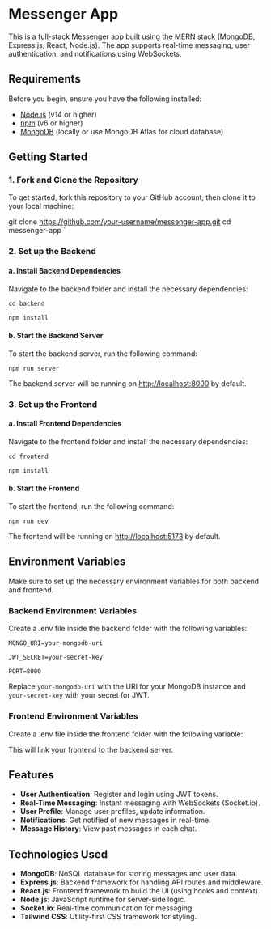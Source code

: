 

# Messenger App

This is a full-stack Messenger app built using the MERN stack (MongoDB, Express.js, React, Node.js). The app supports real-time messaging, user authentication, and notifications using WebSockets.

## Requirements

Before you begin, ensure you have the following installed:

- [Node.js](https://nodejs.org/) (v14 or higher)
- [npm](https://www.npmjs.com/) (v6 or higher)
- [MongoDB](https://www.mongodb.com/) (locally or use MongoDB Atlas for cloud database)

## Getting Started

### 1. Fork and Clone the Repository

To get started, fork this repository to your GitHub account, then clone it to your local machine:

git clone https://github.com/your-username/messenger-app.git
cd messenger-app `

### 2\. Set up the Backend

#### a. Install Backend Dependencies

Navigate to the backend folder and install the necessary dependencies:

`cd backend`

`npm install`

#### b. Start the Backend Server

To start the backend server, run the following command:

`npm run server`

The backend server will be running on <http://localhost:8000> by default.

### 3\. Set up the Frontend

#### a. Install Frontend Dependencies

Navigate to the frontend folder and install the necessary dependencies:

`cd frontend`

`npm install`

#### b. Start the Frontend

To start the frontend, run the following command:

`npm run dev`

The frontend will be running on <http://localhost:5173> by default.

Environment Variables
---------------------

Make sure to set up the necessary environment variables for both backend and frontend.

### Backend Environment Variables

Create a .env file inside the backend folder with the following variables:

`MONGO_URI=your-mongodb-uri`

`JWT_SECRET=your-secret-key`

`PORT=8000`

Replace `your-mongodb-uri` with the URI for your MongoDB instance and `your-secret-key` with your secret for JWT.

### Frontend Environment Variables

Create a .env file inside the frontend folder with the following variable:

This will link your frontend to the backend server.

Features
--------

-   **User Authentication**: Register and login using JWT tokens.
-   **Real-Time Messaging**: Instant messaging with WebSockets (Socket.io).
-   **User Profile**: Manage user profiles, update information.
-   **Notifications**: Get notified of new messages in real-time.
-   **Message History**: View past messages in each chat.

Technologies Used
-----------------

-   **MongoDB**: NoSQL database for storing messages and user data.
-   **Express.js**: Backend framework for handling API routes and middleware.
-   **React.js**: Frontend framework to build the UI (using hooks and context).
-   **Node.js**: JavaScript runtime for server-side logic.
-   **Socket.io**: Real-time communication for messaging.
-   **Tailwind CSS**: Utility-first CSS framework for styling.
